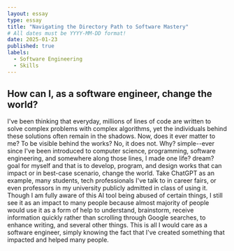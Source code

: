 ```yaml
---
layout: essay
type: essay
title: "Navigating the Directory Path to Software Mastery"
# All dates must be YYYY-MM-DD format!
date: 2025-01-23
published: true
labels:
  - Software Engineering
  - Skills
---
```

## How can I, as a software engineer, change the world?
I've been thinking that everyday, millions of lines of code are written to solve complex problems with complex algorithms, yet the individuals behind these solutions often remain in the shadows. Now, does it ever matter to me? To be visible behind the works? No, it does not. Why? simple--ever since I've been introduced to computer science, programming, software engineering, and somewhere along those lines, I made one life? dream? goal for myself and that is to develop, program, and design works that can impact or in best-case scenario, change the world. Take ChatGPT as an example, many students, tech professionals I've talk to in career fairs, or even professors in my university publicly admitted in class of using it. Though I am fully aware of this AI tool being abused of certain things, I still see it as an impact to many people because almost majority of people would use it as a form of help to understand, brainstorm, receive information quickly rather than scrolling through Google searches, to enhance writing, and several other things. This is all I would care as a software engineer, simply knowing the fact that I've created something that impacted and helped many people.



